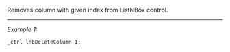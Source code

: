 Removes column with given index from ListNBox control.


---
*Example 1:*
```sqf
_ctrl lnbDeleteColumn 1;
```